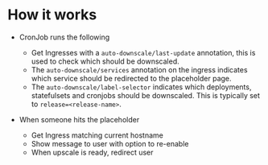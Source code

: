 # How it works

- CronJob runs the following
    - Get Ingresses with a `auto-downscale/last-update` annotation, this is used to check which should be downscaled.
    - The `auto-downscale/services` annotation on the ingress indicates which service should be redirected to the placeholder page.
    - The `auto-downscale/label-selector` indicates which deployments, statefulsets and cronjobs should be downscaled. This is typically set to `release=<release-name>`.
    
- When someone hits the placeholder
    - Get Ingress matching current hostname
    - Show message to user with option to re-enable
    - When upscale is ready, redirect user